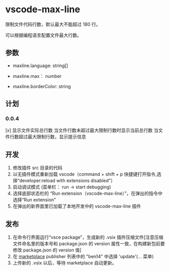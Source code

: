 # vscode-max-line
限制文件代码行数，默认最大不能超过 180 行。

可以根据编程语言配置文件最大行数。

## 参数

- maxline.language: string[]

- maxline.max： number

- maxline.borderColor: string

## 计划

### 0.0.4

[x] 显示文件实际总行数
    当文件行数未超过最大限制行数时显示当前总行数
    当文件行数超过最大限制行数，显示提示信息

## 开发

1. 修改插件 src 目录的代码
2. 以无插件模式重新加载 vscode（command + shift + p 快捷键打开指令,选择“developer:reload with extensions disabled”）
3. 启动调试模式 (菜单栏： run -> start debugging)
4. 选择底部状态栏的 “Run extension（vscode-max-line）”，在弹出的指令中选择“Run extension”
5. 在弹出的新界面里已加载了本地开发中的 vscode-max-line 插件

## 发布
1. 在命令行界面运行“vsce package”，生成新的 .vsix 插件压缩文件[注意压缩文件命名里的版本号和 package.json 的 version 属性一致，在构建新包前要修改 package.json 的 version 值]
2. 在 [marketplace](https://marketplace.visualstudio.com/manage/publishers/ben14?noPrompt=true) publisher 列表中的 "ben14" 中选择 'update'(... 菜单)
3. 上传新的 .vsix 以后，等待 marketplace 自动更新。